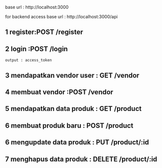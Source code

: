 base url : http://localhost:3000

for backend access base url : http://localhost:3000/api

## 1 register:POST /register

## 2 login :POST /login
    output : access_token

 ## 3 mendapatkan vendor user : GET /vendor
 ## 4 membuat vendor :POST /vendor


## 5 mendapatkan data produk : GET /product
## 6 membuat produk baru : POST /product

## 6 mengupdate data produk : PUT /product/:id

## 7 menghapus data produk : DELETE /product/:id
